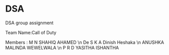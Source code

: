 DSA
===

DSA group assignment

Team Name:Call of Duty

Members : M N SHAHIQ AHAMED \n
          De S K A Dinish Heshaka \n
          ANUSHKA MALINDA WEWELWALA \n
          P R D YASITHA ISHANTHA
